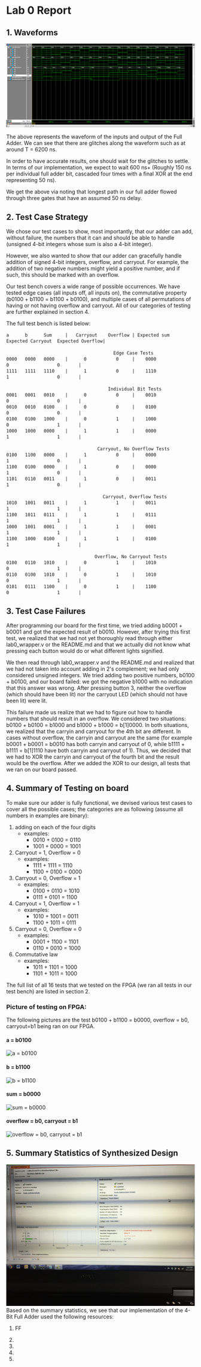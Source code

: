 # Lab 0 Report
## 1. Waveforms
![Waveforms](images/Waveform.png)

The above represents the waveform of the inputs and output of the Full Adder. We can see that there are glitches along the waveform such as at around T = 6200 ns.

In order to have accurate results, one should wait for the glitches to settle. In terms of our implementation, we expect to wait 600 ns+ (Roughly 150 ns per individual full adder bit, cascaded four times with a final XOR at the end representing 50 ns).

We get the above via noting that longest path in our full adder flowed through three gates that have an assumed 50 ns delay.
## 2. Test Case Strategy
We chose our test cases to show, most importantly, that our adder can add, without failure, the numbers that it can and should be able to handle (unsigned 4-bit integers whose sum is also a 4-bit integer).

However, we also wanted to show that our adder can gracefully handle addition of signed 4-bit integers, overflow, and carryout. For example, the addition of two negative numbers might yield a positive number, and if such, this should be marked with an overflow.

Our test bench covers a wide range of possible occurrences. We have tested edge cases (all inputs off, all inputs on), the commutative property (b0100 + b1100 = b1100 + b0100), and multiple cases of all permutations of having or not having overflow and carryout. All of our categories of testing are further explained in section 4.

The full test bench is listed below:
```
a      b      Sum     |   Carryout    Overflow | Expected sum   Expected Carryout  Expected Overflow|

                                        Edge Case Tests                                              
0000   0000   0000    |      0           0     |    0000                 0                  0       |
1111   1111   1110    |      1           0     |    1110                 1                  0       |

                                      Individual Bit Tests                                           
0001   0001   0010    |      0           0     |    0010                 0                  0       |
0010   0010   0100    |      0           0     |    0100                 0                  0       |
0100   0100   1000    |      0           1     |    1000                 0                  1       |
1000   1000   0000    |      1           1     |    0000                 1                  1       |

                                  Carryout, No Overflow Tests                                        
0100   1100   0000    |      1           0     |    0000                 1                  0       |
1100   0100   0000    |      1           0     |    0000                 1                  0       |
1101   0110   0011    |      1           0     |    0011                 1                  0       |

                                    Carryout, Overflow Tests                                         
1010   1001   0011    |      1           1     |    0011                 1                  1       |
1100   1011   0111    |      1           1     |    0111                 1                  1       |
1000   1001   0001    |      1           1     |    0001                 1                  1       |
1100   1000   0100    |      1           1     |    0100                 1                  1       |

                                 Overflow, No Carryout Tests                                         
0100   0110   1010    |      0           1     |    1010                 0                  1       |
0110   0100   1010    |      0           1     |    1010                 0                  1       |
0101   0111   1100    |      0           1     |    1100                 0                  1       |

```

## 3. Test Case Failures
After programming our board for the first time, we tried adding b0001 + b0001 and got the expected result of b0010. However, after trying this first test, we realized that we had not yet thoroughly read through either lab0_wrapper.v or the README.md and that we actually did not know what pressing each button would do or what different lights signified.

We then read through lab0_wrapper.v and the README.md and realized that we had not taken into account adding in 2's complement; we had only considered unsigned integers. We tried adding two positive numbers, b0100 + b0100, and our board failed: we got the negative b1000 with no indication that this answer was wrong. After pressing button 3, neither the overflow (which should have been lit) nor the carryout LED (which should not have been lit) were lit.

This failure made us realize that we had to figure out how to handle numbers that should result in an overflow. We considered two situations: b0100 + b0100 = b1000 and b1000 + b1000 = b[1]0000. In both situations, we realized that the carryin and carryout for the 4th bit are different. In cases without overflow, the carryin and carryout are the same (for example b0001 + b0001 = b0010 has both carryin and carryout of 0, while b1111 + b1111 = b[1]1110 have both carryin and carryout of 1). Thus, we decided that we had to XOR the carryin and carryout of the fourth bit and the result would be the overflow. After we added the XOR to our design, all tests that we ran on our board passed.

## 4. Summary of Testing on board
To make sure our adder is fully functional, we devised various test cases to cover all the possible cases; the categories are as following (assume all numbers in examples are binary):
1. adding on each of the four digits
    - examples:
      - 0010 + 0100 = 0110    
      - 1001 + 0000 = 1001
2. Carryout = 1, Overflow = 0
    - examples:
      - 1111 + 1111 = 1110
      - 1100 + 0100 = 0000
3. Carryout = 0, Overflow = 1
    - examples:
      - 0100 + 0110 = 1010
      - 0111 + 0101 = 1100
4. Carryout = 1, Overflow = 1
    - examples:
      - 1010 + 1001 = 0011
      - 1100 + 1011 = 0111
5. Carryout = 0, Overflow = 0
    - examples:
      - 0001 + 1100 = 1101
      - 0110 + 0010 = 1000
6. Commutative law
    - examples:
      - 1011 + 1101 = 1000
      - 1101 + 1011 = 1000

The full list of all 16 tests that we tested on the FPGA (we ran all tests in our test bench) are listed in section 2.
### Picture of testing on FPGA:
The following pictures are the test b0100 + b1100 = b0000, overflow = b0, carryout=b1 being ran on our FPGA.
#### a = b0100
![a = b0100](images/a.png)
#### b = b1100
![b = b1100](images/b.png)
#### sum = b0000
![sum = b0000](images/sum.png)
#### overflow = b0, carryout = b1
![overflow = b0, carryout = b1](images/overflow_and_carryout.png)
## 5. Summary Statistics of Synthesized Design

![](images/sum_stat2.jpg)
Based on the summary statistics, we see that our implementation of the 4-Bit Full Adder used the following resources:

1. FF

2.

3.

4.

5.

